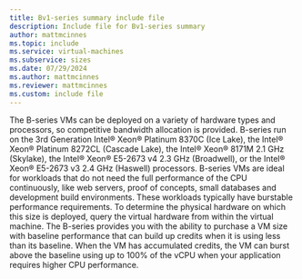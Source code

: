 ```yaml
---
title: Bv1-series summary include file
description: Include file for Bv1-series summary
author: mattmcinnes
ms.topic: include
ms.service: virtual-machines
ms.subservice: sizes
ms.date: 07/29/2024
ms.author: mattmcinnes
ms.reviewer: mattmcinnes
ms.custom: include file
---
```

The B-series VMs can be deployed on a variety of hardware types and processors, so competitive bandwidth allocation is provided. B-series run on the 3rd Generation Intel® Xeon® Platinum 8370C (Ice Lake), the Intel® Xeon® Platinum 8272CL (Cascade Lake), the Intel® Xeon® 8171M 2.1 GHz (Skylake), the Intel® Xeon® E5-2673 v4 2.3 GHz (Broadwell), or the Intel® Xeon® E5-2673 v3 2.4 GHz (Haswell) processors. B-series VMs are ideal for workloads that do not need the full performance of the CPU continuously, like web servers, proof of concepts, small databases and development build environments. These workloads typically have burstable performance requirements. To determine the physical hardware on which this size is deployed, query the virtual hardware from within the virtual machine. The B-series provides you with the ability to purchase a VM size with baseline performance that can build up credits when it is using less than its baseline. When the VM has accumulated credits, the VM can burst above the baseline using up to 100% of the vCPU when your application requires higher CPU performance.
